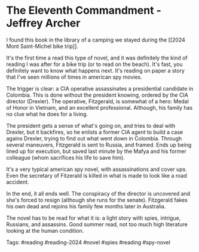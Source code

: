 # The Eleventh Commandment - Jeffrey Archer

I found this book in the library of a camping we stayed during the [[2024 Mont Saint-Michel bike trip]]. 

It's the first time a read this type of novel, and it was definitely the kind of reading I was after for a bike trip (or to read on the beach). It's fast, you definitely want to know what happens next. It's reading on paper a story that I've seen millions of times in american spy movies. 

The trigger is clear: a CIA operative assassinates a presidential candidate in Colombia. This is done without the president knowing, ordered by the CIA director (Drexler). The operative, Fitzgerald, is somewhat of a hero: Medal of Honor in Vietnam, and an excellent professional. Although, his family has no clue what he does for a living. 

The president gets a sense of what's going on, and tries to deal with Drexler, but it backfires, so he enlists a former CIA agent to build a case agains Drexler, trying to find out what went down in Colombia. Through several maneuvers, Fitzgerald is sent to Russia, and framed. Ends up being lined up for execution, but saved last minute by the Mafya and his former colleague (whom sacrifices his life to save him). 

It's a very typical american spy novel, with assassinations and cover ups. Even the secretary of Fitzerald is killed in what is made to look like a road accident. 

In the end, it all ends well. The conspiracy of the director is uncovered and she's forced to resign (although she runs for the senate). Fitzgerald fakes his own dead and rejoins his family few months later in Australia. 

The novel has to be read for what it is: a light story with spies, intrigue, Russians, and assassins. Good summer read, not too much high literature looking at the human condition. 

Tags: #reading #reading-2024 #novel #spies #reading #spy-novel 